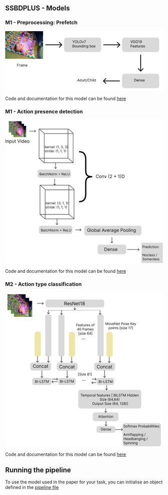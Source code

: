 ## SSBDPLUS - Models

### M1 - Preprocessing: Prefetch
![Prefetch image](./images/SSBDPreFetchArch.png)

Code and documentation for this model can be found [here](../src/ssbdplus/prefetch.py)

### M1 - Action presence detection
![M1 image](./images/SSBDM1.png)  

Code and documentation for this model can be found [here](../src/ssbdplus/m1.py)

### M2 - Action type classification
![M2 image](./images/SSBDM2.png)

Code and documentation for this model can be found [here](../src/ssbdplus/m2.py)

## Running the pipeline

To use the model used in the paper for your task, you can initialise an object defined in the [pipeline file](../src/ssbdplus/pipeline.py)